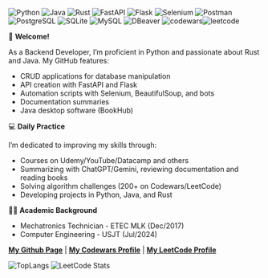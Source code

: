 ![Python](https://img.shields.io/badge/python-3670A0?style=flat&logo=python&logoColor=ffdd54)
![Java](https://img.shields.io/badge/java-ED8B00?style=flat&logo=openjdk&logoColor=white)
![Rust](https://img.shields.io/badge/rust-000000?style=flat&logo=rust&logoColor=white)
![FastAPI](https://img.shields.io/badge/FastAPI-009688?style=flat&logo=fastapi&logoColor=white)
![Flask](https://img.shields.io/badge/flask-000000?style=flat&logo=flask&logoColor=white)
![Selenium](https://img.shields.io/badge/selenium-43B02A?style=flat&logo=selenium&logoColor=white)
![Postman](https://img.shields.io/badge/Postman-FF6C37?style=flat&logo=postman&logoColor=white)
![PostgreSQL](https://img.shields.io/badge/PostgreSQL-316192?style=flat&logo=postgresql&logoColor=white)
![SQLite](https://img.shields.io/badge/sqlite-07405e?style=flat&logo=sqlite&logoColor=white)
![MySQL](https://img.shields.io/badge/MySQL-00000F?style=flat&logo=mysql&logoColor=white)
![DBeaver](https://img.shields.io/badge/dbeaver-2C2C32?style=flat&logo=dbeaver&logoColor=white)
![codewars](https://www.codewars.com/users/pedrohcleal/badges/small)![leetcode](https://img.shields.io/badge/dynamic/json?style=flat-square&labelColor=black&color=%23ffa116&label=Solved&query=solvedOverTotal&url=https%3A%2F%2Fleetcode-badge.vercel.app%2Fapi%2Fusers%2Fpedrohcleal&logo=leetcode&logoColor=yellow)


🚀 **Welcome!**

As a Backend Developer, I’m proficient in Python and passionate about Rust and Java. My GitHub features:

- CRUD applications for database manipulation
- API creation with FastAPI and Flask
- Automation scripts with Selenium, BeautifulSoup, and bots
- Documentation summaries
- Java desktop software (BookHub)

💻 **Daily Practice**

I’m dedicated to improving my skills through:

- Courses on Udemy/YouTube/Datacamp and others
- Summarizing with ChatGPT/Gemini, reviewing documentation and reading books
- Solving algorithm challenges (200+ on Codewars/LeetCode)
- Developing projects in Python, Java, and Rust

🧑‍🎓 **Academic Background**

- Mechatronics Technician - ETEC MLK (Dec/2017)
- Computer Engineering - USJT (Jul/2024)

**[My Github Page](https://pedrohcleal.github.io/)** | **[My Codewars Profile](https://www.codewars.com/users/pedrohcleal)** | **[My LeetCode Profile](https://leetcode.com/u/pedrohcleal/)**

![TopLangs](https://github-readme-stats.vercel.app/api/top-langs/?username=pedrohcleal&layout=donut&theme=dark)
![LeetCode Stats](https://leetcode-badge-showcase.vercel.app/api?username=pedrohcleal&theme=nightowl&border=no-border&animated=true)
